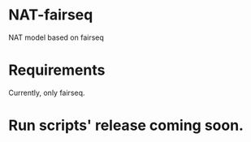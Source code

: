 # NAT-fairseq
NAT model based on fairseq

# Requirements
Currently, only fairseq.

# Run scripts' release coming soon.
